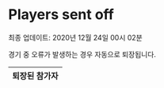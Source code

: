 # Players sent off
최종 업데이트: 2020년 12월 24일 00시 02분


경기 중 오류가 발생하는 경우 자동으로 퇴장됩니다.


| 퇴장된 참가자 |
|:---:|